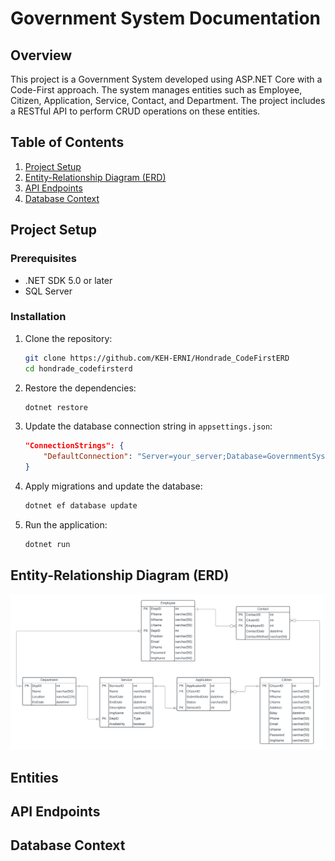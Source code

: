 # Government System Documentation

## Overview

This project is a Government System developed using ASP.NET Core with a Code-First approach. The system manages entities such as Employee, Citizen, Application, Service, Contact, and Department. The project includes a RESTful API to perform CRUD operations on these entities.

## Table of Contents

1. [Project Setup](#project-setup)
2. [Entity-Relationship Diagram (ERD)](#entity-relationship-diagram-erd)
4. [API Endpoints](#api-endpoints)
5. [Database Context](#database-context)


## Project Setup

### Prerequisites

- .NET SDK 5.0 or later
- SQL Server

### Installation

1. Clone the repository:

    ```sh
    git clone https://github.com/KEH-ERNI/Hondrade_CodeFirstERD
    cd hondrade_codefirsterd
    ```

2. Restore the dependencies:

    ```sh
    dotnet restore
    ```

3. Update the database connection string in `appsettings.json`:

    ```json
    "ConnectionStrings": {
        "DefaultConnection": "Server=your_server;Database=GovernmentSystem;User Id=your_user;Password=your_password;"
    }
    ```

4. Apply migrations and update the database:

    ```sh
    dotnet ef database update
    ```

5. Run the application:

    ```sh
    dotnet run
    ```

## Entity-Relationship Diagram (ERD)
![ERD](https://github.com/KEH-ERNI/Hondrade_CodeFirstERD/blob/master/Hondrade_CodeFirstERD/wwwroot/erd-image.png)

## Entities
## API Endpoints
## Database Context
